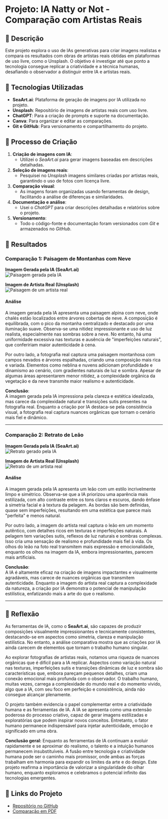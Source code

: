 # Projeto: IA Natty or Not - Comparação com Artistas Reais

## 📒 Descrição
Este projeto explora o uso de IAs generativas para criar imagens realistas e compara os resultados com obras de artistas reais obtidas em plataformas de uso livre, como o Unsplash. O objetivo é investigar até que ponto a tecnologia consegue replicar a criatividade e a técnica humanas, desafiando o observador a distinguir entre IA e artistas reais.

## 🤖 Tecnologias Utilizadas
- **SeaArt.ai**: Plataforma de geração de imagens por IA utilizada no projeto.
- **Unsplash**: Repositório de imagens de artistas reais com uso livre.
- **ChatGPT**: Para a criação de prompts e suporte na documentação.
- **Canva**: Para organizar e editar as comparações.
- **Git e GitHub**: Para versionamento e compartilhamento do projeto.

## 🧐 Processo de Criação
1. **Criação de imagens com IA**:
   - Utilizei o *SeaArt.ai* para gerar imagens baseadas em descrições detalhadas.
2. **Seleção de imagens reais**:
   - Pesquisei no *Unsplash* imagens similares criadas por artistas reais, garantindo o uso de fotos com licença livre.
3. **Comparação visual**:
   - As imagens foram organizadas usando ferramentas de design, facilitando a análise de diferenças e similaridades.
4. **Documentação e análise**:
   - Usei o *ChatGPT* para criar descrições detalhadas e relatórios sobre o projeto.
5. **Versionamento**:
   - Todo o código-fonte e documentação foram versionados com *Git* e armazenados no *GitHub*.

## 🚀 Resultados

### Comparação 1: Paisagem de Montanhas com Neve

**Imagem Gerada pela IA (SeaArt.ai)**  
![Paisagem gerada pela IA](colocar_dps)

**Imagem de Artista Real (Unsplash)**  
![Paisagem de um artista real](colocar_dps)

#### Análise
A imagem gerada pela IA apresenta uma paisagem alpina com neve, onde chalés estão localizados entre árvores cobertas de neve. A composição é equilibrada, com o pico da montanha centralizado e destacado por uma iluminação suave. Observa-se uma nitidez impressionante e uso de luz realista, especialmente nas sombras sobre a neve. No entanto, há uma uniformidade excessiva nas texturas e ausência de "imperfeições naturais", que confeririam maior autenticidade à cena.

Por outro lado, a fotografia real captura uma paisagem montanhosa com campos nevados e árvores espalhadas, criando uma composição mais rica e variada. Elementos como neblina e nuvens adicionam profundidade e dinamismo ao cenário, com gradientes naturais de luz e sombra. Apesar de algumas áreas apresentarem menor nitidez, a complexidade orgânica da vegetação e da neve transmite maior realismo e autenticidade.

**Conclusão**:  
A imagem gerada pela IA impressiona pela clareza e estética idealizada, mas carece da complexidade natural e transições sutis presentes na fotografia real. Enquanto a criação por IA destaca-se pela consistência visual, a fotografia real captura nuances orgânicas que tornam o cenário mais fiel e dinâmico.

---

### Comparação 2: Retrato de Leão

**Imagem Gerada pela IA (SeaArt.ai)**  
![Retrato gerado pela IA](colocar_dps)

**Imagem de Artista Real (Unsplash)**  
![Retrato de um artista real](colocar_dps)

#### Análise
A imagem gerada pela IA apresenta um leão com um estilo incrivelmente limpo e simétrico. Observa-se que a IA priorizou uma aparência mais estilizada, com alto contraste entre os tons claros e escuros, dando ênfase à simetria facial e à textura da pelagem. As bordas são bem definidas, quase sem imperfeições, resultando em uma estética que parece mais "perfeita" e menos natural.

Por outro lado, a imagem do artista real captura o leão em um momento autêntico, com detalhes ricos em texturas e imperfeições naturais. A pelagem tem variações sutis, reflexos de luz naturais e sombras complexas. Isso cria uma sensação de realismo e profundidade mais fiel à vida. Os olhos do leão na foto real transmitem mais expressão e emocionalidade, enquanto os olhos na imagem da IA, embora impressionantes, parecem mais artificiais.

**Conclusão**:  
A IA é altamente eficaz na criação de imagens impactantes e visualmente agradáveis, mas carece de nuances orgânicas que transmitem autenticidade. Enquanto a imagem do artista real captura a complexidade da natureza, a criação por IA demonstra o potencial de manipulação estilística, enfatizando mais a arte do que o realismo.

---

## 💭 Reflexão
As ferramentas de IA, como o **SeaArt.ai**, são capazes de produzir composições visualmente impressionantes e tecnicamente consistentes, destacando-se em aspectos como simetria, clareza e manipulação estilística. No entanto, a análise comparativa mostra que as criações por IA ainda carecem de elementos que tornam o trabalho humano singular.

Ao explorar fotografias de artistas reais, notamos uma riqueza de nuances orgânicas que é difícil para a IA replicar. Aspectos como variação natural nas texturas, imperfeições sutis e transições dinâmicas de luz e sombra são características que, embora pareçam pequenos detalhes, criam uma conexão emocional mais profunda com o observador. O trabalho humano, muitas vezes, carrega a complexidade do mundo real e do momento vivido, algo que a IA, com seu foco em perfeição e consistência, ainda não consegue alcançar plenamente.

O projeto também evidencia o papel complementar entre a criatividade humana e as ferramentas de IA. A IA se apresenta como uma extensão poderosa do processo criativo, capaz de gerar imagens estilizadas e exploratórias que podem inspirar novos conceitos. Entretanto, o fator humano permanece indispensável para injetar autenticidade, emoção e significado em uma obra.

**Conclusão geral:**
Enquanto as ferramentas de IA continuam a evoluir rapidamente e se aproximar do realismo, o talento e a intuição humanos permanecem insubstituíveis. A fusão entre tecnologia e criatividade humana pode ser o caminho mais promissor, onde ambas as forças trabalham em harmonia para expandir os limites da arte e do design. Este projeto reafirma a importância de valorizar a singularidade do olhar humano, enquanto exploramos e celebramos o potencial infinito das tecnologias emergentes.

## 🔗 Links do Projeto
- [Repositório no GitHub](colocar_dps)
- [Comparação em PDF](colocar_dps)
